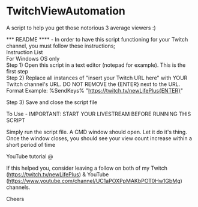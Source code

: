 # TwitchViewAutomation
A script to help you get those notorious 3 average viewers :)

*** README **** - In order to have this script functioning for your Twitch channel, you must follow these instructions;  
Instruction List  
For Windows OS only  
Step 1) Open this script in a text editor (notepad for example). This is the first step  
Step 2) Replace all instances of "insert your Twitch URL here" with YOUR Twitch channel's URL. DO NOT REMOVE the {ENTER} next to the URL.   
Format Example: %SendKeys% "https://twitch.tv/newLifePlus{ENTER}"  

Step 3) Save and close the script file  

To Use - IMPORTANT: START YOUR LIVESTREAM BEFORE RUNNING THIS SCRIPT  

Simply run the script file. A CMD window should open. Let it do it's thing. Once the window closes, you should see your view count increase within a short period of time  

YouTube tutorial @  

If this helped you, consider leaving a follow on both of my Twitch (https://twitch.tv/newLifePlus) & YouTube (https://www.youtube.com/channel/UC1aPOXPpMAKbPOT0Hw1GbMg) channels.  

Cheers
